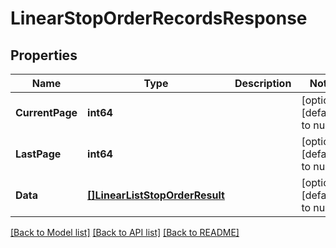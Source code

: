 # LinearStopOrderRecordsResponse

## Properties
Name | Type | Description | Notes
------------ | ------------- | ------------- | -------------
**CurrentPage** | **int64** |  | [optional] [default to null]
**LastPage** | **int64** |  | [optional] [default to null]
**Data** | [**[]LinearListStopOrderResult**](LinearListStopOrderResult.md) |  | [optional] [default to null]

[[Back to Model list]](../README.md#documentation-for-models) [[Back to API list]](../README.md#documentation-for-api-endpoints) [[Back to README]](../README.md)


